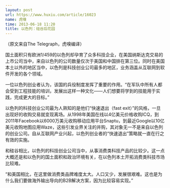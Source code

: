 ```yaml
---
layout: post
url: https://www.huxiu.com/article/16023
name: 虎嗅
time: 2013-06-18 11:20
title: 以色列：硅谷后花园
---
```

（原文来自The Telegraph，虎嗅编译）

国土面积只有欧洲1/459的以色列却孕育了众多科技企业，在美国纳斯达克交易的上市公司当中，来自以色列的公司数量仅次于美国和中国排在第三位。同时在美国本土以外的地区当中，以色列是科技创业公司最多的地区，业务涵盖从互联网到软件开发的各个领域。

一位以色列创业者认为，该国的兵役制度发挥了重要的作用。“在军队中所有人都会受到工程技能的培训，发展出这样一种文化——人们想要将学到的技能用于实践，完成更大的目标。”

以色列的科技创业公司最为人熟知的是他们“快速退出（fast exit）”的风格，一旦出现好的收购交易就变现离场。从1998年美国在线以4亿美元价格收购ICQ，到2011年Facebook以6000万美元收购移动应用平台Snaptu，到最近Google以10亿美元收购地图应用Waze，这些引发业界关注的并购，其对象无一不是来自以色列的创业公司。自从互联网产业兴起，以色列创业者的“快速退出”策略就一直在行之有效的实施。

和硅谷相比，以色列的科技创业公司当中，从事消费类科技产品的比较少。这一点大概还是和以色列的国土面积和政治环境有关，在以色列本土开拓消费类科技市场比较难。

“和美国相比，在这里做消费类品牌难度太大。人口又少，发展很艰难。这也是为什么我们要做海外输出导向的B2B解决方案，因为比较容易实现。”


